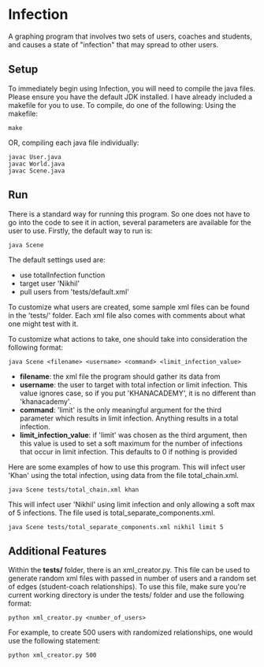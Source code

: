 Infection
=========

A graphing program that involves two sets of users, coaches and students, and causes a state of "infection" that may spread to other users.

Setup
----
To immediately begin using Infection, you will need to compile the java files.  Please ensure you have the default JDK installed.  I have already included a makefile for you to use. To compile, do one of the following:
  Using the makefile:
```
make
```
  OR, compiling each java file individually:
```
javac User.java
javac World.java
javac Scene.java
```

Run
----
There is a standard way for running this program. So one does not have to go into the code to see it in action, several parameters are available for the user to use. 
Firstly, the default way to run is:
```
java Scene
```
The default settings used are:
* use totalInfection function
* target user 'Nikhil'
* pull users from 'tests/default.xml'

To customize what users are created, some sample xml files can be found in the 'tests/' folder. Each xml file also comes with comments about what one might test with it.

To customize what actions to take, one should take into consideration the following format:
```
java Scene <filename> <username> <command> <limit_infection_value>
```
* **filename**: the xml file the program should gather its data from
* **username**: the user to target with total infection or limit infection. This value ignores case, so if you put 'KHANACADEMY', it is no different than 'khanacademy'.
* **command**: 'limit' is the only meaningful argument for the third parameter which results in limit infection. Anything results in a total infection.
* **limit_infection_value**: if 'limit' was chosen as the third argument, then this value is used to set a soft maximum for the number of infections that occur in limit infection. This defaults to 0 if nothing is provided

Here are some examples of how to use this program.
This will infect user 'Khan' using the total infection, using data from the file total_chain.xml.
```
java Scene tests/total_chain.xml khan
```
This will infect user 'Nikhil' using limit infection and only allowing a soft max of 5 infections. The file used is total_separate_components.xml.
```
java Scene tests/total_separate_components.xml nikhil limit 5
```

Additional Features
----
Within the **tests/** folder, there is an xml_creator.py.  This file can be used to generate random xml files with passed in number of users and a random set of edges (student-coach relationships). To use this file, make sure you're current working directory is under the tests/ folder and use the following format:
```
python xml_creator.py <number_of_users>
```
For example, to create 500 users with randomized relationships, one would use the following statement:
```
python xml_creator.py 500
```
